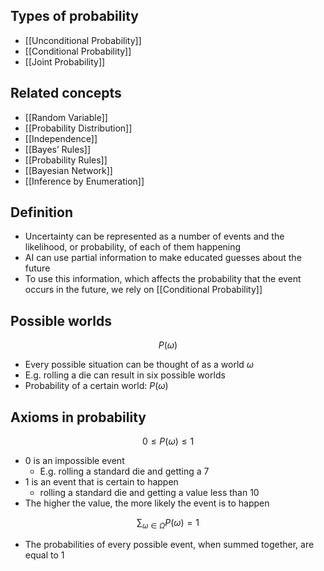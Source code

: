 ## Types of probability

- [[Unconditional Probability]]
- [[Conditional Probability]]
- [[Joint Probability]]

## Related concepts

- [[Random Variable]]
- [[Probability Distribution]]
- [[Independence]]
- [[Bayes’ Rules]]
- [[Probability Rules]]
- [[Bayesian Network]]
- [[Inference by Enumeration]]

## Definition

- Uncertainty can be represented as a number of events and the likelihood, or probability, of each of them happening
- AI can use partial information to make educated guesses about the future
- To use this information, which affects the probability that the event occurs in the future, we rely on [[Conditional Probability]]


## Possible worlds

$$
P(\omega)
$$

- Every possible situation can be thought of as a world $\omega$
- E.g. rolling a die can result in six possible worlds
- Probability of a certain world: $P(\omega)$

## Axioms in probability

$$
0\le P(\omega)\le1
$$

- 0 is an impossible event
	- E.g. rolling a standard die and getting a 7
- 1 is an event that is certain to happen
	- rolling a standard die and getting a value less than 10
- The higher the value, the more likely the event is to happen

$$
\sum_{\omega\in\Omega}P(\omega)=1
$$

- The probabilities of every possible event, when summed together, are equal to 1